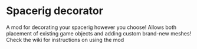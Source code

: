 # Spacerig decorator
A mod for decorating your spacerig however you choose!
Allows both placement of existing game objects and adding custom brand-new meshes! 
Check the wiki for instructions on using the mod
